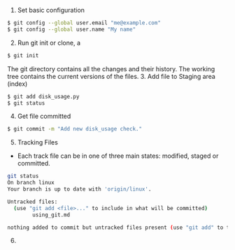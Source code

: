 1. Set basic configuration
```bash
$ git config --global user.email "me@example.com"
$ git config --global user.name "My name"
```
2. Run git init or clone, a 
```bash
$ git init
```
The git directory contains all the changes and their history. The working tree contains the current versions of the files.
3. Add file to Staging area (index)
```bash
$ git add disk_usage.py
$ git status
```
4. Get file committed
```bash
$ git commit -m "Add new disk_usage check."
```
5. Tracking Files
- Each track file can be in one of three main states: modified, staged or committed.
```bash
git status
On branch linux
Your branch is up to date with 'origin/linux'.

Untracked files:
  (use "git add <file>..." to include in what will be committed)
        using_git.md

nothing added to commit but untracked files present (use "git add" to track)
```
6. 
